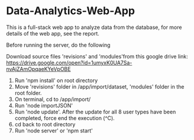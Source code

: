 # Data-Analytics-Web-App
This is a full-stack web app to analyze data from the database, for more details of the web app, see the report.


Before running the server, do the following

Download source files 'revisions' and 'modules'from this google drive link:<br>
https://drive.google.com/open?id=1umyxK0UA7Sa-nvAjZAmOpqaeKYeVpOBE


1) Run 'npm install' on root directory
2) Move 'revisions' folder in /app/import/dataset, 'modules' folder in the root folder.
3) On terminal, cd to /app/import/
4) Run 'node importJSON'
5) Run 'node update'. After the update for all 8 user types have been completed, force end the execution (^C).
5) cd back to root directory
6) Run 'node server' or 'npm start'
